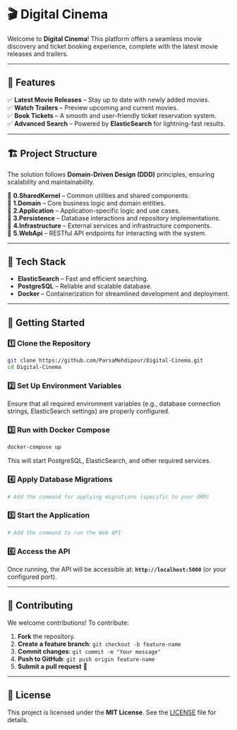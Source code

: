 # 🎬 Digital Cinema

Welcome to **Digital Cinema**! This platform offers a seamless movie discovery and ticket booking experience, complete with the latest movie releases and trailers.

---

## 🚀 Features

✅ **Latest Movie Releases** – Stay up to date with newly added movies.<br>
✅ **Watch Trailers** – Preview upcoming and current movies.<br>
✅ **Book Tickets** – A smooth and user-friendly ticket reservation system.<br>
✅ **Advanced Search** – Powered by **ElasticSearch** for lightning-fast results.<br>

---

## 🏗 Project Structure

The solution follows **Domain-Driven Design (DDD)** principles, ensuring scalability and maintainability.

📂 **0.SharedKernel** – Common utilities and shared components.<br>
📂 **1.Domain** – Core business logic and domain entities.<br>
📂 **2.Application** – Application-specific logic and use cases.<br>
📂 **3.Persistence** – Database interactions and repository implementations.<br>
📂 **4.Infrastructure** – External services and infrastructure components.<br>
📂 **5.WebApi** – RESTful API endpoints for interacting with the system.<br>

---

## 🔧 Tech Stack

- **ElasticSearch** – Fast and efficient searching.
- **PostgreSQL** – Reliable and scalable database.
- **Docker** – Containerization for streamlined development and deployment.

---

## 📖 Getting Started

### 1️⃣ Clone the Repository

```bash
git clone https://github.com/ParsaMehdipour/Digital-Cinema.git
cd Digital-Cinema
```

### 2️⃣ Set Up Environment Variables

Ensure that all required environment variables (e.g., database connection strings, ElasticSearch settings) are properly configured.

### 3️⃣ Run with Docker Compose

```bash
docker-compose up
```

This will start PostgreSQL, ElasticSearch, and other required services.

### 4️⃣ Apply Database Migrations

```bash
# Add the command for applying migrations (specific to your ORM)
```

### 5️⃣ Start the Application

```bash
# Add the command to run the Web API
```

### 6️⃣ Access the API

Once running, the API will be accessible at: **`http://localhost:5000`** (or your configured port).

---

## 🤝 Contributing

We welcome contributions! To contribute:
1. **Fork** the repository.
2. **Create a feature branch**: `git checkout -b feature-name`
3. **Commit changes**: `git commit -m "Your message"`
4. **Push to GitHub**: `git push origin feature-name`
5. **Submit a pull request** 🎉

---

## 📜 License

This project is licensed under the **MIT License**. See the [LICENSE](https://github.com/ParsaMehdipour/Digital-Cinema/blob/master/LICENSE) file for details.

